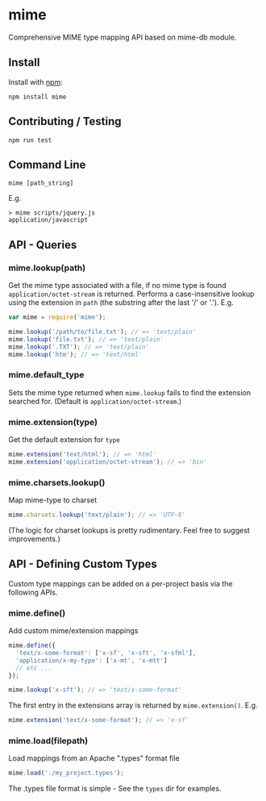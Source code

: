 # mime

Comprehensive MIME type mapping API based on mime-db module.

## Install

Install with [npm](http://github.com/isaacs/npm):

    npm install mime

## Contributing / Testing

    npm run test

## Command Line

    mime [path_string]

E.g.

    > mime scripts/jquery.js
    application/javascript

## API - Queries

### mime.lookup(path)

Get the mime type associated with a file, if no mime type is found `application/octet-stream` is returned. Performs a
case-insensitive lookup using the extension in `path` (the substring after the last '/' or '.'). E.g.

```js
var mime = require('mime');

mime.lookup('/path/to/file.txt'); // => 'text/plain'
mime.lookup('file.txt'); // => 'text/plain'
mime.lookup('.TXT'); // => 'text/plain'
mime.lookup('htm'); // => 'text/html'
```

### mime.default_type

Sets the mime type returned when `mime.lookup` fails to find the extension searched for. (Default is
`application/octet-stream`.)

### mime.extension(type)

Get the default extension for `type`

```js
mime.extension('text/html'); // => 'html'
mime.extension('application/octet-stream'); // => 'bin'
```

### mime.charsets.lookup()

Map mime-type to charset

```js
mime.charsets.lookup('text/plain'); // => 'UTF-8'
```

(The logic for charset lookups is pretty rudimentary. Feel free to suggest improvements.)

## API - Defining Custom Types

Custom type mappings can be added on a per-project basis via the following APIs.

### mime.define()

Add custom mime/extension mappings

```js
mime.define({
  'text/x-some-format': ['x-sf', 'x-sft', 'x-sfml'],
  'application/x-my-type': ['x-mt', 'x-mtt']
  // etc ...
});

mime.lookup('x-sft'); // => 'text/x-some-format'
```

The first entry in the extensions array is returned by `mime.extension()`. E.g.

```js
mime.extension('text/x-some-format'); // => 'x-sf'
```

### mime.load(filepath)

Load mappings from an Apache ".types" format file

```js
mime.load('./my_project.types');
```

The .types file format is simple - See the `types` dir for examples.
